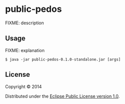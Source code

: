 # public-pedos

FIXME: description

## Usage

FIXME: explanation

    $ java -jar public-pedos-0.1.0-standalone.jar [args]



## License

Copyright © 2014

Distributed under the [Eclipse Public License version 1.0](http://www.eclipse.org/legal/epl-v10.html).
